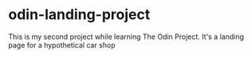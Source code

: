 # odin-landing-project
This is my second project while learning The Odin Project. It's a landing page for a hypothetical car shop
